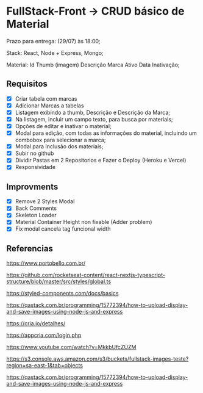 # FullStack-Front -> CRUD básico de Material

Prazo para entrega: (29/07) às 18:00;

Stack: React, Node + Express, Mongo;

Material:
Id
Thumb (imagem)
Descrição
Marca
Ativo
Data Inativação;

## Requisitos

- [x] Criar tabela com marcas
- [x] Adicionar Marcas a tabelas
- [x] Listagem exibindo a thumb, Descrição e Descrição da Marca;
- [x] Na listagem, incluir um campo texto, para busca por materiais;
- [x] Opções de editar e inativar o material;
- [x] Modal para edição, com todas as informações do material, incluindo um combobox para selecionar a marca;
- [x] Modal para Inclusão dos materiais;
- [x] Subir no github
- [x] Dividir Pastas em 2 Repositorios e Fazer o Deploy (Heroku e Vercel)
- [x] Responsividade

## Improvments

- [x] Remove 2 Styles Modal
- [x] Back Comments
- [x] Skeleton Loader
- [x] Material Container Height non fixable (Adder problem)
- [x] Fix modal cancela <a> tag funcional width

## Referencias

https://www.portobello.com.br/

https://github.com/rocketseat-content/react-nextjs-typescript-structure/blob/master/src/styles/global.ts

https://styled-components.com/docs/basics

https://qastack.com.br/programming/15772394/how-to-upload-display-and-save-images-using-node-js-and-express

https://cria.io/detalhes/

https://appcria.com/login.php

https://www.youtube.com/watch?v=MkkbUfcZUZM

https://s3.console.aws.amazon.com/s3/buckets/fullstack-images-teste?region=sa-east-1&tab=objects

https://qastack.com.br/programming/15772394/how-to-upload-display-and-save-images-using-node-js-and-express

